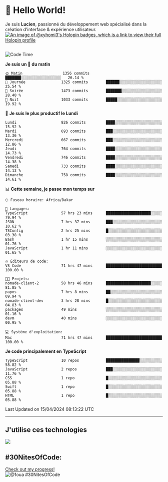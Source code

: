 # 👋 Hello World!

Je suis **Lucien**, passionné du développement web spécialisé dans la création d'interface & expérience utilisateur.
[![An image of @xyhomi3's Holopin badges, which is a link to view their full Holopin profile](https://holopin.me/xyhomi3)](https://holopin.io/@xyhomi3)

##

<!--START_SECTION:waka-->
![Code Time](http://img.shields.io/badge/Code%20Time-953%20hrs%2017%20mins-blue)

**Je suis un 🐤 du matin** 

```text
🌞 Matin                  1356 commits        ███████░░░░░░░░░░░░░░░░░░   26.14 % 
🌆 Journée                1325 commits        ██████░░░░░░░░░░░░░░░░░░░   25.54 % 
🌃 Soirée                 1473 commits        ███████░░░░░░░░░░░░░░░░░░   28.40 % 
🌙 Nuit                   1033 commits        █████░░░░░░░░░░░░░░░░░░░░   19.92 % 
```
📅 **Je suis le plus productif le Lundi** 

```text
Lundi                    826 commits         ████░░░░░░░░░░░░░░░░░░░░░   15.92 % 
Mardi                    693 commits         ███░░░░░░░░░░░░░░░░░░░░░░   13.36 % 
Mercredi                 667 commits         ███░░░░░░░░░░░░░░░░░░░░░░   12.86 % 
Jeudi                    764 commits         ████░░░░░░░░░░░░░░░░░░░░░   14.73 % 
Vendredi                 746 commits         ████░░░░░░░░░░░░░░░░░░░░░   14.38 % 
Samedi                   733 commits         ████░░░░░░░░░░░░░░░░░░░░░   14.13 % 
Dimanche                 758 commits         ████░░░░░░░░░░░░░░░░░░░░░   14.61 % 
```


📊 **Cette semaine, je passe mon temps sur** 

```text
🕑︎ Fuseau horaire: Africa/Dakar

💬 Langages: 
TypeScript               57 hrs 23 mins      ████████████████████░░░░░   79.94 % 
JSON                     7 hrs 37 mins       ███░░░░░░░░░░░░░░░░░░░░░░   10.62 % 
TSConfig                 2 hrs 25 mins       █░░░░░░░░░░░░░░░░░░░░░░░░   03.38 % 
Bash                     1 hr 15 mins        ░░░░░░░░░░░░░░░░░░░░░░░░░   01.76 % 
JavaScript               1 hr 11 mins        ░░░░░░░░░░░░░░░░░░░░░░░░░   01.65 % 

🔥 Éditeurs de code: 
VS Code                  71 hrs 47 mins      █████████████████████████   100.00 % 

🐱‍💻 Projets: 
nomade-client-2          58 hrs 46 mins      ████████████████████░░░░░   81.85 % 
papos                    7 hrs 8 mins        ██░░░░░░░░░░░░░░░░░░░░░░░   09.94 % 
nomade-client-dev        3 hrs 28 mins       █░░░░░░░░░░░░░░░░░░░░░░░░   04.83 % 
packages                 49 mins             ░░░░░░░░░░░░░░░░░░░░░░░░░   01.16 % 
devm                     40 mins             ░░░░░░░░░░░░░░░░░░░░░░░░░   00.95 % 

💻 Système d'exploitation: 
Mac                      71 hrs 47 mins      █████████████████████████   100.00 % 
```

**Je code principalement en TypeScript** 

```text
TypeScript               10 repos            ███████████████░░░░░░░░░░   58.82 % 
JavaScript               2 repos             ███░░░░░░░░░░░░░░░░░░░░░░   11.76 % 
CSS                      1 repo              █░░░░░░░░░░░░░░░░░░░░░░░░   05.88 % 
Swift                    1 repo              █░░░░░░░░░░░░░░░░░░░░░░░░   05.88 % 
HTML                     1 repo              █░░░░░░░░░░░░░░░░░░░░░░░░   05.88 % 
```




 Last Updated on 15/04/2024 08:13:22 UTC
<!--END_SECTION:waka-->
---

## J'utilise ces technologies

<p align="left">
  <a href="https://skillicons.dev">
    <img src="https://skillicons.dev/icons?i=ts,js,md,scss,tailwind,react,redux,docker,express,astro,vite,nextjs,vercel,figma,ableton" />
  </a>
</p>

## #30NitesOfCode:
  [Check out my progress!](https://www.codedex.io/@1oua/30-nites-of-code)  
  ![@1oua #30NitesOfCode](https://www.codedex.io/api/petStatus?user=1oua)
